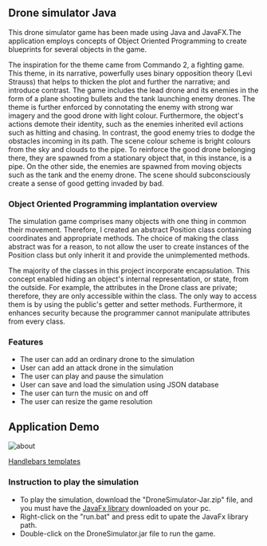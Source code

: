 ## Drone simulator Java
This drone simulator game has been made using Java and JavaFX.The application employs concepts of Object Oriented Programming to create blueprints for several objects in the game.

The inspiration for the theme came from Commando 2, a fighting game. This theme, in its narrative, powerfully uses binary opposition theory (Levi Strauss) that helps to thicken the plot and further the narrative; and introduce contrast. The game includes the lead drone and its enemies in the form of a plane shooting bullets and the tank launching enemy drones. The theme is further enforced by connotating the enemy with strong war imagery and the good drone with light colour. Furthermore, the object's actions demote their identity, such as the enemies inherited evil actions such as hitting and chasing. In contrast, the good enemy tries to dodge the obstacles incoming in its path. The scene colour scheme is bright colours from the sky and clouds to the pipe. To reinforce the good drone belonging there, they are spawned from a stationary object that, in this instance, is a pipe. On the other side, the enemies are spawned from moving objects such as the tank and the enemy drone. The scene should subconsciously create a sense of good getting invaded by bad.

### Object Oriented Programming implantation overview
The simulation game comprises many objects with one thing in common their movement. Therefore, I created an abstract Position class containing coordinates and appropriate methods. The choice of making the class abstract was for a reason, to not allow the user to create instances of the Position class but only inherit it and provide the unimplemented methods. 

The majority of the classes in this project incorporate encapsulation. This concept enabled hiding an object's internal representation, or state, from the outside. For example, the attributes in the Drone class are private; therefore, they are only accessible within the class. The only way to access them is by using the public's getter and setter methods. Furthermore, it enhances security because the programmer cannot manipulate attributes from every class. 

### Features
- The user can add an ordinary drone to the simulation
- User can add an attack drone in the simulation
- The user can play and pause the simulation
- User can save and load the simulation using JSON database
- The user can turn the music on and off
- The user can resize the game resolution


## Application Demo
![about](/Demo/cc3044ee9322070418fc.gif)

[Handlebars templates](http://handlebarsjs.com/)

### Instruction to play the simulation
- To play the simulation, download the "DroneSimulator-Jar.zip" file, and you must have the [JavaFx library](https://gluonhq.com/products/javafx/) downloaded on your pc. 
- Right-click on the "run.bat" and press edit to upate the JavaFx library path. 
- Double-click on the DroneSimulator.jar file to run the game.
